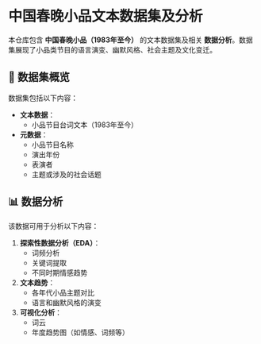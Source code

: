 # 中国春晚小品文本数据集及分析

本仓库包含 **中国春晚小品（1983年至今）** 的文本数据集及相关 **数据分析**。数据集展现了小品类节目的语言演变、幽默风格、社会主题及文化变迁。

## 📂 数据集概览

数据集包括以下内容：
- **文本数据**：
  - 小品节目台词文本（1983年至今）
- **元数据**：
  - 小品节目名称
  - 演出年份
  - 表演者
  - 主题或涉及的社会话题

## 📊 数据分析

该数据可用于分析以下内容：
1. **探索性数据分析（EDA）**：
   - 词频分析
   - 关键词提取
   - 不同时期情感趋势
2. **文本趋势**：
   - 各年代小品主题对比
   - 语言和幽默风格的演变
3. **可视化分析**：
   - 词云
   - 年度趋势图（如情感、词频等）


